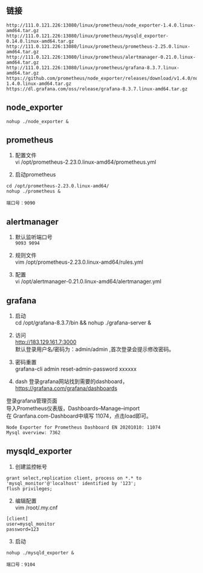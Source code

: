 ## 链接
```
http://111.0.121.226:13080/linux/prometheus/node_exporter-1.4.0.linux-amd64.tar.gz
http://111.0.121.226:13080/linux/prometheus/mysqld_exporter-0.14.0.linux-amd64.tar.gz
http://111.0.121.226:13080/linux/prometheus/prometheus-2.25.0.linux-amd64.tar.gz
http://111.0.121.226:13080/linux/prometheus/alertmanager-0.21.0.linux-amd64.tar.gz
http://111.0.121.226:13080/linux/prometheus/grafana-8.3.7.linux-amd64.tar.gz
https://github.com/prometheus/node_exporter/releases/download/v1.4.0/node_exporter-1.4.0.linux-amd64.tar.gz
https://dl.grafana.com/oss/release/grafana-8.3.7.linux-amd64.tar.gz
```

## node_exporter
```
nohup ./node_exporter &
```

## prometheus
1. 配置文件  
vi /opt/prometheus-2.23.0.linux-amd64/prometheus.yml

2. 启动prometheus  
```
cd /opt/prometheus-2.23.0.linux-amd64/
nohup ./prometheus &  
```
`端口号：9090`

## alertmanager
1. 默认监听端口号  
`9093 9094` 

2. 规则文件   
vim /opt/prometheus-2.23.0.linux-amd64/rules.yml  

3. 配置  
vi /opt/alertmanager-0.21.0.linux-amd64/alertmanager.yml  

## grafana
1. 启动  
cd /opt/grafana-8.3.7/bin && nohup ./grafana-server &   

2. 访问   
http://183.129.161.7:3000   
默认登录用户名/密码为：admin/admin ,首次登录会提示修改密码。  

3. 密码重置  
grafana-cli admin reset-admin-password xxxxxx    

4. dash 
登录grafana网站找到需要的dashboard，  
https://grafana.com/grafana/dashboards  

登录grafana管理页面  
导入Prometheus仪表版，Dashboards–Manage–import  
在 Granfana.com-Dashboard中填写 11074，点击load即可。
```  
Node Exporter for Prometheus Dashboard EN 20201010: 11074
Mysql overview: 7362
```

## mysqld_exporter
1. 创建监控帐号  
```
grant select,replication client, process on *.* to 'mysql_monitor'@'localhost' identified by '123';
flush privileges;
```

2. 编辑配置  
vim /root/.my.cnf
```
[client]
user=mysql_monitor
password=123
```

3. 启动  
```
nohup ./mysqld_exporter &
```
`端口号：9104`